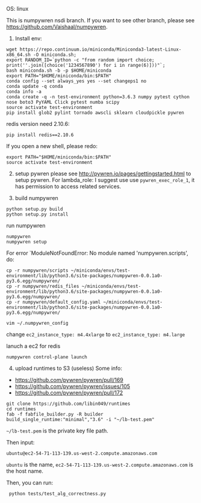 OS: linux

This is numpywren nsdi branch.
If you want to see other branch, please see https://github.com/Vaishaal/numpywren.

1. Install env:
```
wget https://repo.continuum.io/miniconda/Miniconda3-latest-Linux-x86_64.sh -O miniconda.sh;
export RANDOM_ID=`python -c "from random import choice; print(''.join([choice('1234567890') for i in range(6)]))"`;
bash miniconda.sh -b -p $HOME/miniconda
export PATH="$HOME/miniconda/bin:$PATH"
conda config --set always_yes yes --set changeps1 no
conda update -q conda
conda info -a
conda create -q -n test-environment python=3.6.3 numpy pytest cython nose boto3 PyYAML Click pytest numba scipy
source activate test-environment
pip install glob2 pylint tornado awscli sklearn cloudpickle pywren
```
redis version need 2.10.6:
```
pip install redis==2.10.6
```

If you open a new shell, please redo:
```
export PATH="$HOME/miniconda/bin:$PATH"
source activate test-environment
```

2. setup pywren
please see http://pywren.io/pages/gettingstarted.html to setup pywren.
For lambda_role: I suggest use use `pywren_exec_role_1`, it has permission to access related services.

3. build numpywren
```
python setup.py build
python setup.py install
```
run numpywren
```
numpywren
numpywren setup
```
For error `ModuleNotFoundError: No module named 'numpywren.scripts', do:
```
cp -r numpywren/scripts ~/miniconda/envs/test-environment/lib/python3.6/site-packages/numpywren-0.0.1a0-py3.6.egg/numpywren/
cp -r numpywren/redis_files ~/miniconda/envs/test-environment/lib/python3.6/site-packages/numpywren-0.0.1a0-py3.6.egg/numpywren/
cp -r numpywren/default_config.yaml ~/miniconda/envs/test-environment/lib/python3.6/site-packages/numpywren-0.0.1a0-py3.6.egg/numpywren/
```
```
vim ~/.numpywren_config
```
change `ec2_instance_type: m4.4xlarge` to `ec2_instance_type: m4.large` 

lanuch a ec2 for redis
```
numpywren control-plane launch 
```

4. upload runtimes to S3 (useless)
Some info:
 - https://github.com/pywren/pywren/pull/169
 - https://github.com/pywren/pywren/issues/105
 - https://github.com/pywren/pywren/pull/172

```
git clone https://github.com/libin049/runtimes
cd runtimes
fab -f fabfile_builder.py -R builder build_single_runtime:"minimal","3.6" -i "~/lb-test.pem"
```
`~/lb-test.pem` is the private key file path.

Then input:
```
ubuntu@ec2-54-71-113-139.us-west-2.compute.amazonaws.com
```
`ubuntu` is the name, `ec2-54-71-113-139.us-west-2.compute.amazonaws.com` is the host name.

Then, you can run:
```
 python tests/test_alg_correctness.py
```

